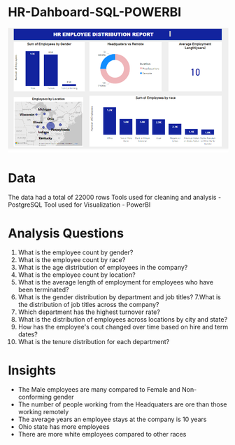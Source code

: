 # HR-Dahboard-SQL-POWERBI
![Alt Text](https://github.com/Ambogo2/HR-Dahboard-SQL-POWERBI/blob/main/HR%20png.png)
# Data
The data had a total of 22000 rows
Tools used for cleaning and analysis - PostgreSQL
Tool used for Visualization - PowerBI

# Analysis Questions
1. What is the employee count by gender?
2. What is the employee count by race?
3. What is the age distribution of employees in the company?
4. What is the employee count by location?
5. What is the average length of employment for employees who have been terminated?
6. What is the gender distribution by department and job titles?
7.What is the distribution of job titles across the company?
8. Which department has the highest turnover rate?
9. What is the distribution of employees across locations by city and state?
10. How has the employee's cout changed over time based on hire and term dates?
11. What is the tenure distribution for each department?

# Insights
* The Male employees are  many compared to Female and Non-conforming gender
* The number of people working from the Headquaters are ore than those working remotely
* The average years an employee stays at the company is 10 years
* Ohio state has more employees
* There are more white employees compared to other races
  


  
